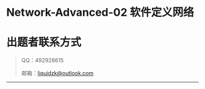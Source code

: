 # Network-Advanced-02 软件定义网络


# 出题者联系⽅式
> <font style="background-color:#FFFFFF;">QQ：492928615</font>
>
> 邮箱：liquidzk@outlook.com
>

---